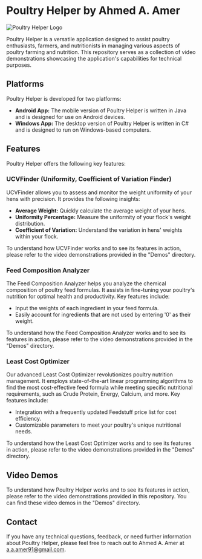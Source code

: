 # Poultry Helper by Ahmed A. Amer

![Poultry Helper Logo](https://imgur.com/ETqBVFM)

Poultry Helper is a versatile application designed to assist poultry enthusiasts, farmers, and nutritionists in managing various aspects of poultry farming and nutrition. This repository serves as a collection of video demonstrations showcasing the application's capabilities for technical purposes.

## Platforms

Poultry Helper is developed for two platforms:

- **Android App:** The mobile version of Poultry Helper is written in Java and is designed for use on Android devices.
- **Windows App:** The desktop version of Poultry Helper is written in C# and is designed to run on Windows-based computers.

## Features

Poultry Helper offers the following key features:

### UCVFinder (Uniformity, Coefficient of Variation Finder)

UCVFinder allows you to assess and monitor the weight uniformity of your hens with precision. It provides the following insights:

- **Average Weight:** Quickly calculate the average weight of your hens.
- **Uniformity Percentage:** Measure the uniformity of your flock's weight distribution.
- **Coefficient of Variation:** Understand the variation in hens' weights within your flock.

To understand how UCVFinder works and to see its features in action, please refer to the video demonstrations provided in the "Demos" directory.

### Feed Composition Analyzer

The Feed Composition Analyzer helps you analyze the chemical composition of poultry feed formulas. It assists in fine-tuning your poultry's nutrition for optimal health and productivity. Key features include:

- Input the weights of each ingredient in your feed formula.
- Easily account for ingredients that are not used by entering '0' as their weight.

To understand how the Feed Composition Analyzer works and to see its features in action, please refer to the video demonstrations provided in the "Demos" directory.

### Least Cost Optimizer

Our advanced Least Cost Optimizer revolutionizes poultry nutrition management. It employs state-of-the-art linear programming algorithms to find the most cost-effective feed formula while meeting specific nutritional requirements, such as Crude Protein, Energy, Calcium, and more. Key features include:

- Integration with a frequently updated Feedstuff price list for cost efficiency.
- Customizable parameters to meet your poultry's unique nutritional needs.

To understand how the Least Cost Optimizer works and to see its features in action, please refer to the video demonstrations provided in the "Demos" directory.

## Video Demos

To understand how Poultry Helper works and to see its features in action, please refer to the video demonstrations provided in this repository. You can find these video demos in the "Demos" directory.

## Contact

If you have any technical questions, feedback, or need further information about Poultry Helper, please feel free to reach out to Ahmed A. Amer at [a.a.amer91@gmail.com](mailto:a.a.amer91@gmail.com).

